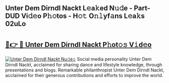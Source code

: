 ## Unter Dem Dirndl Nackt L𝚎a𝚔ed N𝚞𝚍e - Part-DUD Vi𝚍𝚎o P𝚑𝚘tos - H𝚘𝚝 O𝚗𝚕yf𝚊ns L𝚎a𝚔s 02uLo

# <h2><a href="http://kfep2o.oniu.top/?m=Unter+Dem+Dirndl+Nackt">🔗👉 🔴 Unter Dem Dirndl Nackt P𝚑ot𝚘𝚜 V𝚒d𝚎o</a></h2>

[![Unter Dem Dirndl Nackt Nu𝚍e𝚜](https://i.imgur.com/0qMVB7G.gif)](http://kfep2o.oniu.top/?m=Unter+Dem+Dirndl+Nackt)
Social media personality Unter Dem Dirndl Nackt, acclaimed for sharing dance and lifestyle knowledge, through presentations and blogs. Remarkable philanthropist Unter Dem Dirndl Nackt, acclaimed for their generous contributions and efforts to improve the world.  
